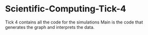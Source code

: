 # Scientific-Computing-Tick-4

Tick 4 contains all the code for the simulations
Main is the code that generates the graph and interprets the data.
